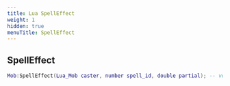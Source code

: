 ```yaml
---
title: Lua SpellEffect
weight: 1
hidden: true
menuTitle: SpellEffect
---
```

## SpellEffect
```lua
Mob:SpellEffect(Lua_Mob caster, number spell_id, double partial); -- void
```